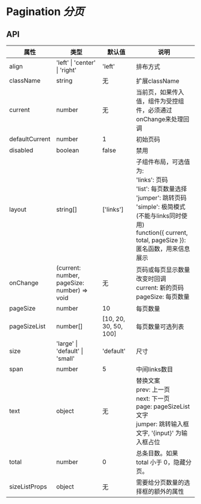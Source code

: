 # Pagination *分页*

<example />

## API 
| 属性 | 类型 | 默认值 | 说明 |
| --- | --- | --- | --- |
| align | 'left' \| 'center' \| 'right' | 'left' | 排布方式 |
| className | string | 无 | 扩展className |
| current | number | 无 | 当前页，如果传入值，组件为受控组件，必须通过onChange来处理回调 |
| defaultCurrent | number | 1 | 初始页码 |
| disabled | boolean | false | 禁用 |
| layout | string[] | \['links'] | 子组件布局，可选值为:<br />'links': 页码<br />'list': 每页数量选择<br />'jumper': 跳转页码<br />'simple': 极简模式(不能与links同时使用)<br />function({ current, total, pageSize }): 匿名函数，用来信息展示 |
| onChange | (current: number, pageSize: number) => void | 无 | 页码或每页显示数量改变时回调<br />current: 新的页码<br />pageSize: 每页数量 |
| pageSize | number | 10 | 每页数量 |
| pageSizeList | number[] | \[10, 20, 30, 50, 100] | 每页数量可选列表 |
| size | 'large' \| 'default' \| 'small' | 'default' | 尺寸 |
| span | number | 5 | 中间links数目 |
| text | object | 无 | 替换文案<br />prev: 上一页<br />next: 下一页<br />page: pageSizeList文字<br />jumper: 跳转输入框文字, '{input}' 为输入框占位 |
| total | number | 0 | 总条目数。如果 total 小于 0，隐藏分页。 |
| sizeListProps| object | 无 | 需要给分页数量的选择框的额外的属性 | 
